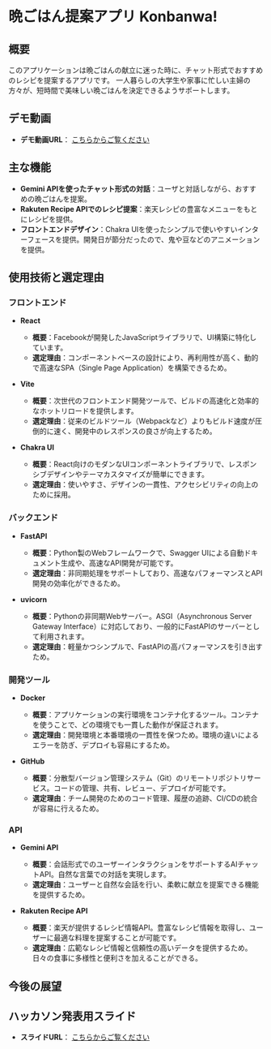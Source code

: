 # 晩ごはん提案アプリ Konbanwa!

## 概要
このアプリケーションは晩ごはんの献立に迷った時に、チャット形式でおすすめのレシピを提案するアプリです。
一人暮らしの大学生や家事に忙しい主婦の方々が、短時間で美味しい晩ごはんを決定できるようサポートします。

## デモ動画
- **デモ動画URL**： [こちらからご覧ください](https://drive.google.com/file/d/1THqIGJ9ZfNvKwl23JCB8SN4v9uFN2If7/view?usp=drive_link) 

## 主な機能  
- **Gemini APIを使ったチャット形式の対話**：ユーザと対話しながら、おすすめの晩ごはんを提案。  
- **Rakuten Recipe APIでのレシピ提案**：楽天レシピの豊富なメニューをもとにレシピを提供。  
- **フロントエンドデザイン**：Chakra UIを使ったシンプルで使いやすいインターフェースを提供。開発日が節分だったので、鬼や豆などのアニメーションを提供。

## 使用技術と選定理由  

### フロントエンド  
- **React**  
  - **概要**：Facebookが開発したJavaScriptライブラリで、UI構築に特化しています。  
  - **選定理由**：コンポーネントベースの設計により、再利用性が高く、動的で高速なSPA（Single Page Application）を構築できるため。
- **Vite**  
  - **概要**：次世代のフロントエンド開発ツールで、ビルドの高速化と効率的なホットリロードを提供します。  
  - **選定理由**：従来のビルドツール（Webpackなど）よりもビルド速度が圧倒的に速く、開発中のレスポンスの良さが向上するため。  

- **Chakra UI**  
  - **概要**：React向けのモダンなUIコンポーネントライブラリで、レスポンシブデザインやテーマカスタマイズが簡単にできます。  
  - **選定理由**：使いやすさ、デザインの一貫性、アクセシビリティの向上のために採用。

### バックエンド  
- **FastAPI**  
  - **概要**：Python製のWebフレームワークで、Swagger UIによる自動ドキュメント生成や、高速なAPI開発が可能です。  
  - **選定理由**：非同期処理をサポートしており、高速なパフォーマンスとAPI開発の効率化ができるため。

- **uvicorn**  
  - **概要**：Pythonの非同期Webサーバー。ASGI（Asynchronous Server Gateway Interface）に対応しており、一般的にFastAPIのサーバーとして利用されます。  
  - **選定理由**：軽量かつシンプルで、FastAPIの高パフォーマンスを引き出すため。  

### 開発ツール  
- **Docker**  
  - **概要**：アプリケーションの実行環境をコンテナ化するツール。コンテナを使うことで、どの環境でも一貫した動作が保証されます。  
  - **選定理由**：開発環境と本番環境の一貫性を保つため。環境の違いによるエラーを防ぎ、デプロイも容易にするため。  

- **GitHub**  
  - **概要**：分散型バージョン管理システム（Git）のリモートリポジトリサービス。コードの管理、共有、レビュー、デプロイが可能です。  
  - **選定理由**：チーム開発のためのコード管理、履歴の追跡、CI/CDの統合が容易に行えるため。  

### API  
- **Gemini API**  
  - **概要**：会話形式でのユーザーインタラクションをサポートするAIチャットAPI。自然な言葉での対話を実現します。  
  - **選定理由**：ユーザーと自然な会話を行い、柔軟に献立を提案できる機能を提供するため。  

- **Rakuten Recipe API**  
  - **概要**：楽天が提供するレシピ情報API。豊富なレシピ情報を取得し、ユーザーに最適な料理を提案することが可能です。  
  - **選定理由**：広範なレシピ情報と信頼性の高いデータを提供するため。日々の食事に多様性と便利さを加えることができる。  

## 今後の展望

## ハッカソン発表用スライド
- **スライドURL**： [こちらからご覧ください](https://docs.google.com/presentation/d/1vh0Eeb8qMpsGgtKmzcXFXQyR9EU13aGXCruADgnUR7A/edit?usp=drive_link) 
